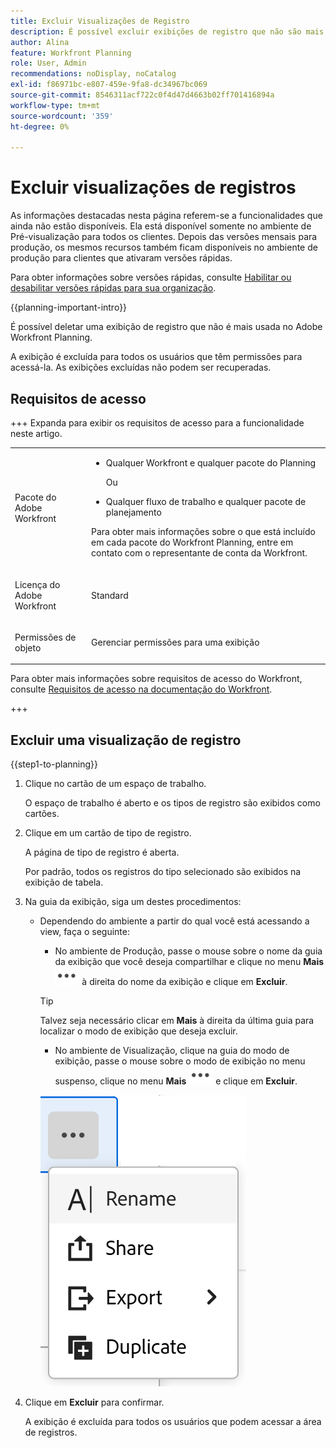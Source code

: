 ```yaml
---
title: Excluir Visualizações de Registro
description: É possível excluir exibições de registro que não são mais usadas no Adobe Workfront Planning. Este artigo descreve como excluir uma visualização de registro.
author: Alina
feature: Workfront Planning
role: User, Admin
recommendations: noDisplay, noCatalog
exl-id: f86971bc-e807-459e-9fa8-dc34967bc069
source-git-commit: 8546311acf722c0f4d47d4663b02ff701416894a
workflow-type: tm+mt
source-wordcount: '359'
ht-degree: 0%

---
```


# Excluir visualizações de registros

<span class="preview">As informações destacadas nesta página referem-se a funcionalidades que ainda não estão disponíveis. Ela está disponível somente no ambiente de Pré-visualização para todos os clientes. Depois das versões mensais para produção, os mesmos recursos também ficam disponíveis no ambiente de produção para clientes que ativaram versões rápidas. </span>

<span class="preview">Para obter informações sobre versões rápidas, consulte [Habilitar ou desabilitar versões rápidas para sua organização](/help/quicksilver/administration-and-setup/set-up-workfront/configure-system-defaults/enable-fast-release-process.md). </span>


{{planning-important-intro}}

É possível deletar uma exibição de registro que não é mais usada no Adobe Workfront Planning.

A exibição é excluída para todos os usuários que têm permissões para acessá-la. As exibições excluídas não podem ser recuperadas.

## Requisitos de acesso

+++ Expanda para exibir os requisitos de acesso para a funcionalidade neste artigo. 

<table style="table-layout:auto"> 
<col> 
</col> 
<col> 
</col> 
<tbody> 
    <tr> 
<tr> 
</tr>   
<tr> 
   <td role="rowheader"><p>Pacote do Adobe Workfront</p></td> 
   <td> 
<ul> 
<li><p>Qualquer Workfront e qualquer pacote do Planning</p></li>
Ou
<li><p>Qualquer fluxo de trabalho e qualquer pacote de planejamento</p></li></ul>
<p>Para obter mais informações sobre o que está incluído em cada pacote do Workfront Planning, entre em contato com o representante de conta da Workfront. </p> 
   </td> 
  <tr> 
   <td role="rowheader"><p>Licença do Adobe Workfront</p></td> 
   <td><p>Standard</p>
   </td> 
  </tr> 
  <tr> 
   <td role="rowheader"><p>Permissões de objeto</p></td> 
   <td>   <p>Gerenciar permissões para uma exibição</p>  
</td> 
  </tr>  
</tbody> 
</table>

Para obter mais informações sobre requisitos de acesso do Workfront, consulte [Requisitos de acesso na documentação do Workfront](/help/quicksilver/administration-and-setup/add-users/access-levels-and-object-permissions/access-level-requirements-in-documentation.md).

+++   



<!--Old:
<table style="table-layout:auto"> 
<col> 
</col> 
<col> 
</col> 
<tbody> 
    <tr> 
<tr> 
<td> 
   <p> Products</p> </td> 
   <td> 
   <ul><li><p> Adobe Workfront</p></li> 
   <li><p> Adobe Workfront Planning<p></li></ul></td> 
  </tr>   
<tr> 
   <td role="rowheader"><p>Adobe Workfront plan*</p></td> 
   <td> 
<p>Any of the following Workfront plans:</p> 
<ul><li>Select</li> 
<li>Prime</li> 
<li>Ultimate</li></ul> 
<p>Workfront Planning is not available for legacy Workfront plans</p> 
   </td> 
<tr> 
   <td role="rowheader"><p>Adobe Workfront Planning package*</p></td> 
   <td> 
<p>Any </p> 
<p>For more information about what is included in each Workfront Planning plan, contact your Workfront account manager. </p> 
   </td> 
 <tr> 
   <td role="rowheader"><p>Adobe Workfront platform</p></td> 
   <td> 
<p>Your organization's instance of Workfront must be onboarded to the Adobe Unified Experience to be able to access Workfront Planning.</p> 
<p>For more information, see <a href="/help/quicksilver/workfront-basics/navigate-workfront/workfront-navigation/adobe-unified-experience.md">Adobe Unified Experience for Workfront</a>. </p> 
   </td> 
   </tr> 
  </tr> 
  <tr> 
   <td role="rowheader"><p>Adobe Workfront license*</p></td> 
   <td><p> Standard </p>
   <p>Workfront Planning is not available for legacy Workfront licenses</p> 
  </td> 
  </tr> 
  <tr> 
   <td role="rowheader"><p>Access level configuration</p></td> 
   <td> <p>There are no access level controls for Adobe Workfront Planning</p>   
</td> 
  </tr> 
<tr> 
   <td role="rowheader"><p>Object permissions</p></td> 
   <td>   <p>Manage permissions to a view</p>  
   </td> 
  </tr> 
</tbody> 
</table> -->

## Excluir uma visualização de registro

{{step1-to-planning}}

1. Clique no cartão de um espaço de trabalho.

   O espaço de trabalho é aberto e os tipos de registro são exibidos como cartões.

1. Clique em um cartão de tipo de registro.

   A página de tipo de registro é aberta.

   Por padrão, todos os registros do tipo selecionado são exibidos na exibição de tabela.


1. Na guia da exibição, siga um destes procedimentos:

   * Dependendo do ambiente a partir do qual você está acessando a view, faça o seguinte:

      * No ambiente de Produção, passe o mouse sobre o nome da guia da exibição que você deseja compartilhar e clique no menu **Mais** ![Mais menu](assets/more-menu.png) à direita do nome da exibição e clique em **Excluir**.

     >[!TIP]
     >
     >Talvez seja necessário clicar em **Mais** à direita da última guia para localizar o modo de exibição que deseja excluir.

      * <span class="preview"> No ambiente de Visualização, clique na guia do modo de exibição, passe o mouse sobre o modo de exibição no menu suspenso, clique no menu **Mais** ![Mais menu](assets/more-menu.png) e clique em **Excluir**.</span>

     ![Mais menus com opções](assets/more-menu-for-views-expanded-with-delete-option.png)

1. Clique em **Excluir** para confirmar. <!--ensure there is not another saving step here?!-->

   A exibição é excluída para todos os usuários que podem acessar a área de registros.
